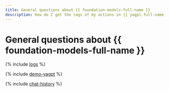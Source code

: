 ```yaml
---
title: General questions about {{ foundation-models-full-name }}
description: How do I get the logs of my actions in {{ yagpt-full-name }}? Find the answer to this and other questions in this article.
---
```


# General questions about {{ foundation-models-full-name }}

{% include [logs](../../_qa/logs.md) %}

{% include [demo-yagpt](../../_qa/demo-yagpt.md) %}

{% include [chat-history](../../_qa/chat-history.md) %}
